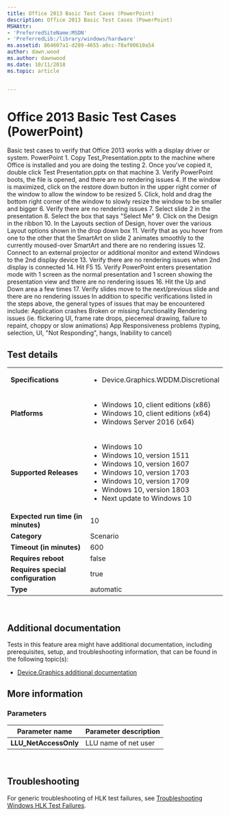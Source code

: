 ```yaml
---
title: Office 2013 Basic Test Cases (PowerPoint)
description: Office 2013 Basic Test Cases (PowerPoint)
MSHAttr:
- 'PreferredSiteName:MSDN'
- 'PreferredLib:/library/windows/hardware'
ms.assetid: 864607a1-d289-4655-a0cc-78af00610a54
author: dawn.wood
ms.author: dawnwood
ms.date: 10/11/2018
ms.topic: article


---
```


# <span id="p_hlk_test.c089b830-ca4c-409b-9d2b-a88d57e09c00"></span>Office 2013 Basic Test Cases (PowerPoint)


Basic test cases to verify that Office 2013 works with a display driver or system. PowerPoint 1. Copy Test\_Presentation.pptx to the machine where Office is installed and you are doing the testing 2. Once you've copied it, double click Test Presentation.pptx on that machine 3. Verify PowerPoint boots, the file is opened, and there are no rendering issues 4. If the window is maximized, click on the restore down button in the upper right corner of the window to allow the window to be resized 5. Click, hold and drag the bottom right corner of the window to slowly resize the window to be smaller and bigger 6. Verify there are no rendering issues 7. Select slide 2 in the presentation 8. Select the box that says "Select Me" 9. Click on the Design in the ribbon 10. In the Layouts section of Design, hover over the various Layout options shown in the drop down box 11. Verify that as you hover from one to the other that the SmartArt on slide 2 animates smoothly to the currently moused-over SmartArt and there are no rendering issues 12. Connect to an external projector or additional monitor and extend Windows to the 2nd display device 13. Verify there are no rendering issues when 2nd display is connected 14. Hit F5 15. Verify PowerPoint enters presentation mode with 1 screen as the normal presentation and 1 screen showing the presentation view and there are no rendering issues 16. Hit the Up and Down area a few times 17. Verify slides move to the next/previous slide and there are no rendering issues In addition to specific verifications listed in the steps above, the general types of issues that may be encountered include: Application crashes Broken or missing functionality Rendering issues (ie. flickering UI, frame rate drops, piecemeal drawing, failure to repaint, choppy or slow animations) App Responsiveness problems (typing, selection, UI, "Not Responding", hangs, Inability to cancel)

## Test details
|||
|---|---|
| **Specifications**  | <ul><li>Device.Graphics.WDDM.Discretional</li></ul> |  
| **Platforms**   | <ul><li>Windows 10, client editions (x86)</li><li>Windows 10, client editions (x64)</li><li>Windows Server 2016 (x64)</li></ul> |
| **Supported Releases** | <ul><li>Windows 10</li><li>Windows 10, version 1511</li><li>Windows 10, version 1607</li><li>Windows 10, version 1703</li><li>Windows 10, version 1709</li><li>Windows 10, version 1803</li><li>Next update to Windows 10</li></ul> |
|**Expected run time (in minutes)**| 10 |
|**Category**| Scenario |
|**Timeout (in minutes)**| 600 |
|**Requires reboot**| false |
|**Requires special configuration**| true |
|**Type**| automatic |

 

## <span id="Additional_documentation"></span><span id="additional_documentation"></span><span id="ADDITIONAL_DOCUMENTATION"></span>Additional documentation


Tests in this feature area might have additional documentation, including prerequisites, setup, and troubleshooting information, that can be found in the following topic(s):

-   [Device.Graphics additional documentation](device-graphics-additional-documentation.md)

## <span id="More_information"></span><span id="more_information"></span><span id="MORE_INFORMATION"></span>More information


### <span id="Parameters"></span><span id="parameters"></span><span id="PARAMETERS"></span>Parameters

| Parameter name         | Parameter description |
|------------------------|-----------------------|
| **LLU\_NetAccessOnly** | LLU name of net user  |

 

## <span id="Troubleshooting"></span><span id="troubleshooting"></span><span id="TROUBLESHOOTING"></span>Troubleshooting


For generic troubleshooting of HLK test failures, see [Troubleshooting Windows HLK Test Failures](..\user\troubleshooting-windows-hlk-test-failures.md).

 

 






